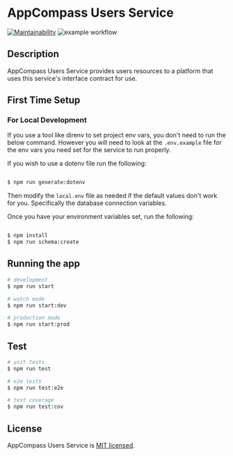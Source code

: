 # AppCompass Users Service

[![Maintainability](https://api.codeclimate.com/v1/badges/e384a77e714dec5366e7/maintainability)](https://codeclimate.com/github/appcompass/users-microservice/maintainability)
![example workflow](https://github.com/appcompass/users-microservice/actions/workflows/code-quality-and-tests.yml/badge.svg?branch=main)

## Description

AppCompass Users Service provides users resources to a platform that uses this service's interface contract for use.

## First Time Setup

### For Local Development

If you use a tool like direnv to set project env vars, you don't need to run the below command.  However you will need to look at the `.env.example` file for the env vars you need set for the service to run properly.

If you wish to use a dotenv file run the following:

```bash

$ npm run generate:dotenv

```

Then modify the `local.env` file as needed if the default values don't work for you.  Specifically the database connection variables.

Once you have your environment variables set, run the following:

```bash

$ npm install
$ npm run schema:create

```

## Running the app

```bash
# development
$ npm run start

# watch mode
$ npm run start:dev

# production mode
$ npm run start:prod
```

## Test

```bash
# unit tests
$ npm run test

# e2e tests
$ npm run test:e2e

# test coverage
$ npm run test:cov
```

## License

AppCompass Users Service is [MIT licensed](LICENSE).

